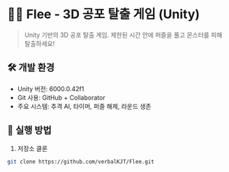 # 🧟‍♂️ Flee - 3D 공포 탈출 게임 (Unity)

> Unity 기반의 3D 공포 탈출 게임. 제한된 시간 안에 퍼즐을 풀고 몬스터를 피해 탈출하세요!

## 🛠️ 개발 환경
- Unity 버전: 6000.0.42f1
- Git 사용: GitHub + Collaborator
- 주요 시스템: 추격 AI, 타이머, 퍼즐 해제, 라운드 생존

## 🚀 실행 방법
1. 저장소 클론
```bash
git clone https://github.com/verbalKJT/Flee.git